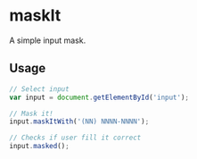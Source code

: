 # maskIt

A simple input mask.

## Usage

```javascript
// Select input
var input = document.getElementById('input');

// Mask it!
input.maskItWith('(NN) NNNN-NNNN');

// Checks if user fill it correct
input.masked();
```

